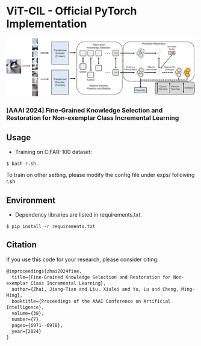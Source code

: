 # ViT-CIL - Official PyTorch Implementation
![](./thumbnail.png)

### [AAAI 2024] Fine-Grained Knowledge Selection and Restoration for Non-exemplar Class Incremental Learning

## Usage

* Training on CIFAR-100 dataset:

```
$ bash r.sh
```
To train on other setting, please modify the config file under exps/ following r.sh
## Environment

* Dependency libraries are listed in requirements.txt.

```
$ pip install -r requirements.txt
```

## Citation
If you use this code for your research, please consider citing:

```
@inproceedings{zhai2024fine,
  title={Fine-Grained Knowledge Selection and Restoration for Non-exemplar Class Incremental Learning},
  author={Zhai, Jiang-Tian and Liu, Xialei and Yu, Lu and Cheng, Ming-Ming},
  booktitle={Proceedings of the AAAI Conference on Artificial Intelligence},
  volume={38},
  number={7},
  pages={6971--6978},
  year={2024}
}
```
